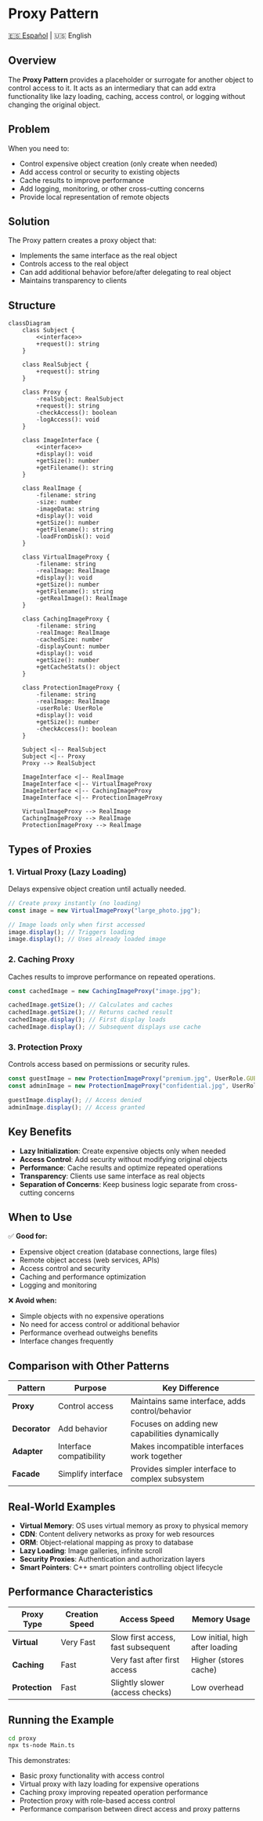 # Proxy Pattern

[🇪🇸 Español](README.es.md) | 🇺🇸 English

## Overview

The **Proxy Pattern** provides a placeholder or surrogate for another object to control access to it. It acts as an intermediary that can add extra functionality like lazy loading, caching, access control, or logging without changing the original object.

## Problem

When you need to:
- Control expensive object creation (only create when needed)
- Add access control or security to existing objects
- Cache results to improve performance
- Add logging, monitoring, or other cross-cutting concerns
- Provide local representation of remote objects

## Solution

The Proxy pattern creates a proxy object that:
- Implements the same interface as the real object
- Controls access to the real object
- Can add additional behavior before/after delegating to real object
- Maintains transparency to clients

## Structure

```mermaid
classDiagram
    class Subject {
        <<interface>>
        +request(): string
    }
    
    class RealSubject {
        +request(): string
    }
    
    class Proxy {
        -realSubject: RealSubject
        +request(): string
        -checkAccess(): boolean
        -logAccess(): void
    }
    
    class ImageInterface {
        <<interface>>
        +display(): void
        +getSize(): number
        +getFilename(): string
    }
    
    class RealImage {
        -filename: string
        -size: number
        -imageData: string
        +display(): void
        +getSize(): number
        +getFilename(): string
        -loadFromDisk(): void
    }
    
    class VirtualImageProxy {
        -filename: string
        -realImage: RealImage
        +display(): void
        +getSize(): number
        +getFilename(): string
        -getRealImage(): RealImage
    }
    
    class CachingImageProxy {
        -filename: string
        -realImage: RealImage
        -cachedSize: number
        -displayCount: number
        +display(): void
        +getSize(): number
        +getCacheStats(): object
    }
    
    class ProtectionImageProxy {
        -filename: string
        -realImage: RealImage
        -userRole: UserRole
        +display(): void
        +getSize(): number
        -checkAccess(): boolean
    }
    
    Subject <|-- RealSubject
    Subject <|-- Proxy
    Proxy --> RealSubject
    
    ImageInterface <|-- RealImage
    ImageInterface <|-- VirtualImageProxy
    ImageInterface <|-- CachingImageProxy
    ImageInterface <|-- ProtectionImageProxy
    
    VirtualImageProxy --> RealImage
    CachingImageProxy --> RealImage
    ProtectionImageProxy --> RealImage
```

## Types of Proxies

### 1. Virtual Proxy (Lazy Loading)
Delays expensive object creation until actually needed.

```typescript
// Create proxy instantly (no loading)
const image = new VirtualImageProxy("large_photo.jpg");

// Image loads only when first accessed
image.display(); // Triggers loading
image.display(); // Uses already loaded image
```

### 2. Caching Proxy
Caches results to improve performance on repeated operations.

```typescript
const cachedImage = new CachingImageProxy("image.jpg");

cachedImage.getSize(); // Calculates and caches
cachedImage.getSize(); // Returns cached result
cachedImage.display(); // First display loads
cachedImage.display(); // Subsequent displays use cache
```

### 3. Protection Proxy
Controls access based on permissions or security rules.

```typescript
const guestImage = new ProtectionImageProxy("premium.jpg", UserRole.GUEST);
const adminImage = new ProtectionImageProxy("confidential.jpg", UserRole.ADMIN);

guestImage.display(); // Access denied
adminImage.display(); // Access granted
```

## Key Benefits

- **Lazy Initialization**: Create expensive objects only when needed
- **Access Control**: Add security without modifying original objects
- **Performance**: Cache results and optimize repeated operations
- **Transparency**: Clients use same interface as real objects
- **Separation of Concerns**: Keep business logic separate from cross-cutting concerns

## When to Use

✅ **Good for:**
- Expensive object creation (database connections, large files)
- Remote object access (web services, APIs)
- Access control and security
- Caching and performance optimization
- Logging and monitoring

❌ **Avoid when:**
- Simple objects with no expensive operations
- No need for access control or additional behavior
- Performance overhead outweighs benefits
- Interface changes frequently

## Comparison with Other Patterns

| Pattern | Purpose | Key Difference |
|---------|---------|----------------|
| **Proxy** | Control access | Maintains same interface, adds control/behavior |
| **Decorator** | Add behavior | Focuses on adding new capabilities dynamically |
| **Adapter** | Interface compatibility | Makes incompatible interfaces work together |
| **Facade** | Simplify interface | Provides simpler interface to complex subsystem |

## Real-World Examples

- **Virtual Memory**: OS uses virtual memory as proxy to physical memory
- **CDN**: Content delivery networks as proxy for web resources
- **ORM**: Object-relational mapping as proxy to database
- **Lazy Loading**: Image galleries, infinite scroll
- **Security Proxies**: Authentication and authorization layers
- **Smart Pointers**: C++ smart pointers controlling object lifecycle

## Performance Characteristics

| Proxy Type | Creation Speed | Access Speed | Memory Usage |
|------------|---------------|--------------|--------------|
| **Virtual** | Very Fast | Slow first access, fast subsequent | Low initial, high after loading |
| **Caching** | Fast | Very fast after first access | Higher (stores cache) |
| **Protection** | Fast | Slightly slower (access checks) | Low overhead |

## Running the Example

```bash
cd proxy
npx ts-node Main.ts
```

This demonstrates:
- Basic proxy functionality with access control
- Virtual proxy with lazy loading for expensive operations
- Caching proxy improving repeated operation performance
- Protection proxy with role-based access control
- Performance comparison between direct access and proxy patterns